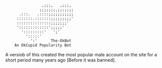 
     		        ,;;;,   ,;;;,   
		           ;;;;;;;,;;;;;;;  
		  .:::.   .::::;;;;;;;;;;;  
		 :::::::.:::::::;;;;;;;;;'  
		 :::::::::::::::;;;;;;;'    
		 ':::::::::::::';;;;;'      
		   ':::::::::'   ';'        
		     ':::::'                
		       ':'      The-OkBot  
		An OkCupid Popularity Bot 


A versiob of this created the most popular male account on the site for a short period many years ago [Before it was banned].
